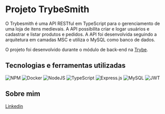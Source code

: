 # Projeto TrybeSmith

O Trybesmith é uma API RESTful em TypeScript para o gerenciamento de uma loja de itens medievais. A API possibilita criar e logar usuários e cadastrar e listar produtos e pedidos. A API foi desenvolvida seguindo a arquitetura em camadas MSC e utiliza o MySQL como banco de dados.

O projeto foi desenvolvido durante o módulo de back-end na [Trybe](https://www.betrybe.com/).

## Tecnologias e ferramentas utilizadas 

![NPM](https://img.shields.io/badge/NPM-%23CB3837.svg?style=for-the-badge&logo=npm&logoColor=white)
![Docker](https://img.shields.io/badge/docker-%230db7ed.svg?style=for-the-badge&logo=docker&logoColor=white)
![NodeJS](https://img.shields.io/badge/node.js-6DA55F?style=for-the-badge&logo=node.js&logoColor=white)
![TypeScript](https://img.shields.io/badge/typescript-%23007ACC.svg?style=for-the-badge&logo=typescript&logoColor=white)
![Express.js](https://img.shields.io/badge/express.js-%23404d59.svg?style=for-the-badge&logo=express&logoColor=%2361DAFB)
![MySQL](https://img.shields.io/badge/mysql-%2300f.svg?style=for-the-badge&logo=mysql&logoColor=white)
![JWT](https://img.shields.io/badge/JWT-black?style=for-the-badge&logo=JSON%20web%20tokens)

<!-- 

## Implementações

- Utilização do Docker para criar o ambiente de desenvolvimento;
- Criação de endpoints utilizando o framework Express.JS e a aplicação do padrão REST;
- Aplicação da arquitetura em camadas MSC (model, service e controller);
- Validações de campos de usuários, produtos e pedidos utilizando a biblioteca Joi;
- Utilização do JSON Web Token para geração de token ao efetuar login e criar usuário;
- Middleware para a autenticação do token do usuário para permitir acesso às rotas;
- Conexão e gerenciamento do banco de dados com MySQL.


## Instalação com Docker:

1. Clone o repositório:

```
git clone git@github.com:andre-usf/blogs-api-project.git
```

2. Entre no diretório criado:

```
cd blogs-api-project
```

3. Inicie o docker compose:

```
docker-compose up -d --build
```

4. Acesse o terminal dentro do container:

```
docker exec -it blogs_api bash
```

5. Instale as dependências:

```
npm install
```

6. Inicie a aplicação:

```
npm run prestart && npm run seed && npm run debug
```

## Instalação local (sem Docker):

### Obs.: Para rodar a aplicação sem Docker, você deverá garantir acesso ao MySQL e configurar as variáveis de ambiente. 

<br>

1. Siga os passos 1 e 2 da seção anterior.
2. Instale as dependências:
```
npm install
```
3. Inicie a aplicação:

```
npm run prestart && npm run seed && npm run debug
```
-->

## Sobre mim

[Linkedin](https://www.linkedin.com/in/andrefretta/)

<!-- Olá, Tryber!
Esse é apenas um arquivo inicial para o README do seu projeto no qual você pode customizar e reutilizar todas as vezes que for executar o trybe-publisher.

Para deixá-lo com a sua cara, basta alterar o seguinte arquivo da sua máquina: ~/.student-repo-publisher/custom/_NEW_README.md

É essencial que você preencha esse documento por conta própria, ok?
Não deixe de usar nossas dicas de escrita de README de projetos, e deixe sua criatividade brilhar!
:warning: IMPORTANTE: você precisa deixar nítido:
- quais arquivos/pastas foram desenvolvidos por você; 
- quais arquivos/pastas foram desenvolvidos por outra pessoa estudante;
- quais arquivos/pastas foram desenvolvidos pela Trybe.
-->